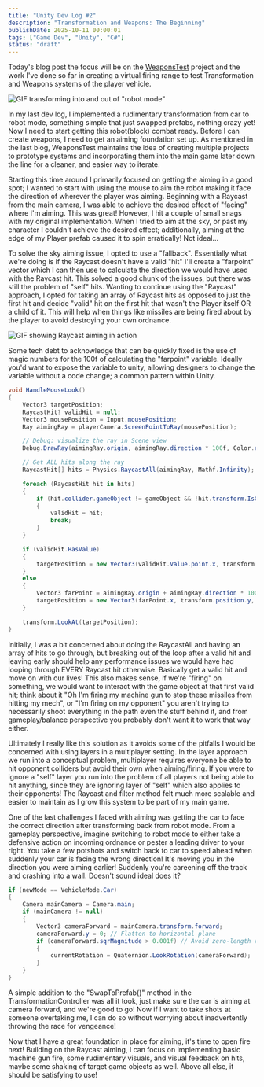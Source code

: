 ```yaml
---
title: "Unity Dev Log #2"
description: "Transformation and Weapons: The Beginning"
publishDate: 2025-10-11 00:00:01
tags: ["Game Dev", "Unity", "C#"]
status: "draft"
---
```


Today's blog post the focus will be on the [WeaponsTest](/work/unity/weaponstest) project and the work I've done so far in creating a virtual firing range to test Transformation and Weapons systems of the player vehicle.

![GIF transforming into and out of "robot mode"](/assets/UnityDevLog-1/WeaponsTestTransform.gif)

In my last dev log, I implemented a rudimentary transformation from car to robot mode, something simple that just swapped prefabs, nothing crazy yet! Now I need to start getting this robot(block) combat ready. Before I can create weapons, I need to get an aiming foundation set up. As mentioned in the last blog, WeaponsTest maintains the idea of creating multiple projects to prototype systems and incorporating them into the main game later down the line for a cleaner, and easier way to iterate.

Starting this time around I primarily focused on getting the aiming in a good spot; I wanted to start with using the mouse to aim the robot making it face the direction of wherever the player was aiming. Beginning with a Raycast from the main camera, I was able to achieve the desired effect of "facing" where I'm aiming. This was great! However, I hit a couple of small snags with my original implementation. When I tried to aim at the sky, or past my character I couldn't achieve the desired effect; additionally, aiming at the edge of my Player prefab caused it to spin erratically! Not ideal...

To solve the sky aiming issue, I opted to use a "fallback". Essentially what we're doing is if the Raycast doesn't have a valid "hit" I'll create a "farpoint" vector which I can then use to calculate the direction we would have used with the Raycast hit. This solved a good chunk of the issues, but there was still the problem of "self" hits. Wanting to continue using the "Raycast" approach, I opted for taking an array of Raycast hits as opposed to just the first hit and decide "valid" hit on the first hit that wasn't the Player itself OR a child of it. This will help when things like missiles are being fired about by the player to avoid destroying your own ordnance.

![GIF showing Raycast aiming in action](/assets/UnityDevLog-2/WeaponsTestAiming.gif)

Some tech debt to acknowledge that can be quickly fixed is the use of magic numbers for the 100f of calculating the "farpoint" variable. Ideally you'd want to expose the variable to unity, allowing designers to change the variable without a code change; a common pattern within Unity.

```csharp
void HandleMouseLook()
{
    Vector3 targetPosition;
    RaycastHit? validHit = null;
    Vector3 mousePosition = Input.mousePosition;
    Ray aimingRay = playerCamera.ScreenPointToRay(mousePosition);

    // Debug: visualize the ray in Scene view
    Debug.DrawRay(aimingRay.origin, aimingRay.direction * 100f, Color.red);

    // Get ALL hits along the ray
    RaycastHit[] hits = Physics.RaycastAll(aimingRay, Mathf.Infinity);

    foreach (RaycastHit hit in hits)
    {
        if (hit.collider.gameObject != gameObject && !hit.transform.IsChildOf(transform))
        {
            validHit = hit;
            break;
        }
    }

    if (validHit.HasValue)
    {
        targetPosition = new Vector3(validHit.Value.point.x, transform.position.y, validHit.Value.point.z);
    }
    else
    {
        Vector3 farPoint = aimingRay.origin + aimingRay.direction * 100f;
        targetPosition = new Vector3(farPoint.x, transform.position.y, farPoint.z);
    }

    transform.LookAt(targetPosition);
}
```

Initially, I was a bit concerned about doing the RaycastAll and having an array of hits to go through, but breaking out of the loop after a valid hit and leaving early should help any performance issues we would have had looping through EVERY Raycast hit otherwise. Basically get a valid hit and move on with our lives! This also makes sense, if we're "firing" on something, we would want to interact with the game object at that first valid hit; think about it "Oh I'm firing my machine gun to stop these missiles from hitting my mech", or "I'm firing on my opponent" you aren't trying to necessarily shoot everything in the path even the stuff behind it, and from gameplay/balance perspective you probably don't want it to work that way either. 

Ultimately I really like this solution as it avoids some of the pitfalls I would be concerned with using layers in a multiplayer setting. In the layer approach we run into a conceptual problem, multiplayer requires everyone be able to hit opponent colliders but avoid their own when aiming/firing. If you were to ignore a "self" layer you run into the problem of all players not being able to hit anything, since they are ignoring layer of "self" which also applies to their opponents! The Raycast and filter method felt much more scalable and easier to maintain as I grow this system to be part of my main game.

One of the last challenges I faced with aiming was getting the car to face the correct direction after transforming back from robot mode. From a gameplay perspective, imagine switching to robot mode to either take a defensive action on incoming ordnance or pester a leading driver to your right. You take a few potshots and switch back to car to speed ahead when suddenly your car is facing the wrong direction! It's moving you in the direction you were aiming earlier! Suddenly you're careening off the track and crashing into a wall. Doesn't sound ideal does it?

```csharp
if (newMode == VehicleMode.Car)
{
    Camera mainCamera = Camera.main;
    if (mainCamera != null)
    {
        Vector3 cameraForward = mainCamera.transform.forward;
        cameraForward.y = 0; // Flatten to horizontal plane
        if (cameraForward.sqrMagnitude > 0.001f) // Avoid zero-length vector
        {
            currentRotation = Quaternion.LookRotation(cameraForward);
        }
    }
}
```

A simple addition to the "SwapToPrefab()" method in the TransformationController was all it took, just make sure the car is aiming at camera forward, and we're good to go! Now if I want to take shots at someone overtaking me, I can do so without worrying about inadvertently throwing the race for vengeance!

Now that I have a great foundation in place for aiming, it's time to open fire next! Building on the Raycast aiming, I can focus on implementing basic machine gun fire, some rudimentary visuals, and visual feedback on hits, maybe some shaking of target game objects as well. Above all else, it should be satisfying to use!